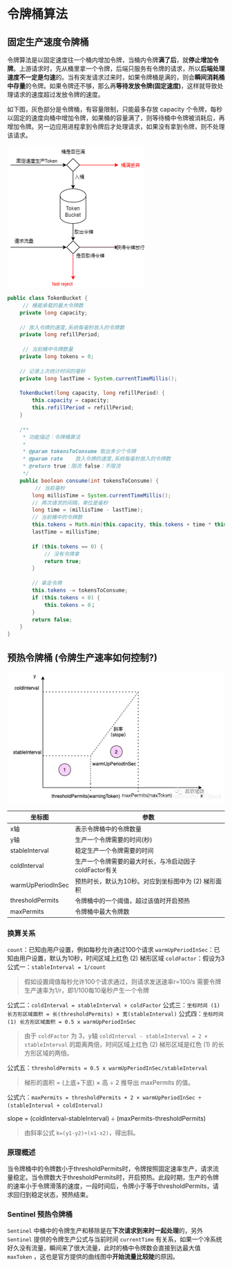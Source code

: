 # 令牌桶算法

## 固定生产速度令牌桶

令牌算法是以固定速度往一个桶内增加令牌，当桶内令牌**满了后**，就**停止增加令牌**。上游请求时，先从桶里拿一个令牌，后端只服务有令牌的请求，所以**后端处理速度不一定是匀速**的。当有突发请求过来时，如果令牌桶是满的，则会**瞬间消耗桶中存量**的令牌。如果令牌还不够，那么再**等待发放令牌(固定速度)**，这样就导致处理请求的速度超过发放令牌的速度。

如下图，灰色部分是令牌桶，有容量限制，只能最多存放 capacity 个令牌，每秒以固定的速度向桶中增加令牌，如果桶的容量满了，则等待桶中令牌被消耗后，再增加令牌。另一边应用进程拿到令牌后才处理请求，如果没有拿到令牌，则不处理该请求。

![令牌桶](./images/token_bucket.drawio.png)

```Java
public class TokenBucket {
     // 桶能承载的最大令牌数
    private long capacity;

    // 放入令牌的速度,系统每毫秒放入的令牌数
    private long refillPeriod;

     // 当前桶中令牌数量
    private long tokens = 0;

    // 记录上次统计时间的毫秒
    private long lastTime = System.currentTimeMillis();

    TokenBucket(long capacity, long refillPeriod) {
        this.capacity = capacity;
        this.refillPeriod = refillPeriod;
    }
 
    /**
     * 功能描述：令牌桶算法
     *
     * @param tokensToConsume 取出多少个令牌
     * @param rate    放入令牌的速度,系统每毫秒放入的令牌数
     * @return true：限流 false：不限流
     */
    public boolean consume(int tokensToConsume) {
         // 当前毫秒
        long millisTime = System.currentTimeMillis();
        // 两次请求的间隔，单位是毫秒
        long time = (millisTime - lastTime);
        // 当前桶中的令牌数
        this.tokens = Math.min(this.capacity, this.tokens + time * this.refillPeriod);
        lastTime = millisTime;
 
        if (this.tokens == 0) {
            // 没有令牌拿
            return true;
        }

        // 拿走令牌
        this.tokens -= tokensToConsume;
        if (this.tokens < 0) {
            this.tokens = 0；
        }
        return false;
    }
}
```

## 预热令牌桶 (令牌生产速率如何控制?)

![warm_up_token_bucket](./images/warm_up_token_bucket.png)

| 坐标图            | 参数                                                   |
| ----------------- | ------------------------------------------------------ |
| x轴               | 表示令牌桶中的令牌数量                                 |
| y轴               | 生产一个令牌需要的时间(秒)                             |
| stableInterval    | 稳定生产一个令牌需要的时间                             |
| coldInterval      | 生产一个令牌需要的最大时长，与冷启动因子coldFactor有关 |
| warmUpPeriodInSec | 预热时长，默认为10秒。对应到坐标图中为 (2) 梯形面积    |
| thresholdPermits  | 令牌桶中的一个阈值，超过该值时开启预热                 |
| maxPermits        | 令牌桶中最大令牌数                                     |

### 换算关系

`count`：已知由用户设置，例如每秒允许通过100个请求
`warmUpPeriodInSec`：已知由用户设置，默认为10秒，时间区域上红色 (2) 梯形区域
`coldFactor`：假设为3
公式一：`stableInterval = 1/count`
>假如设置阈值每秒允许100个请求通过，则请求发送速率r=100/s
需要令牌生产速率为1/r，即1/100每10毫秒产生一个令牌

公式二：`coldInterval = stableInterval × coldFactor`
公式三：`坐标时间 (1) 长方形区域面积 = 长(thresholdPermits) × 宽(stableInterval)`
公式四：`坐标时间 (1) 长方形区域面积 = 0.5 x warmUpPeriodInSec`
>由于 `coldFactor` 为 3，y轴 `coldInterval - stableInterval = 2 × stableInterval` 的距离两倍，时间区域上红色 (2) 梯形区域是红色 (1) 的长方形区域的两倍。

公式五：`thresholdPermits = 0.5 x warmUpPeriodInSec/stableInterval`
>梯形的面积 = (上底+下底) × 高 ÷ 2 推导出 maxPermits 的值。

公式六：`maxPermits = thresholdPermits + 2 × warmUpPeriodInSec ÷ (stableInterval + coldInterval)`

slope = (coldInterval-stableInterval) ÷ (maxPermits-thresholdPermits)
>由斜率公式 `k=(y1-y2)÷(x1-x2)`，得出斜。

### 原理概述

当令牌桶中的令牌数小于thresholdPermits时，令牌按照固定速率生产，请求流量稳定。当令牌数大于thresholdPermits时，开启预热。此段时期，生产的令牌的速率小于令牌滑落的速度，一段时间后，令牌小于等于thresholdPermits，请求回归到稳定状态，预热结束。

### Sentinel 预热令牌桶

`Sentinel` 中桶中的令牌生产和移除是在**下次请求到来时一起处理**的，另外`Sentinel` 提供的令牌生产公式与当前时间 `currentTime` 有关系，如果一个冷系统好久没有流量，瞬间来了很大流量，此时的桶中令牌数会直接到达最大值 `maxToken` ，这也是官方提供的曲线图中**开始流量比较陡**的原因。
